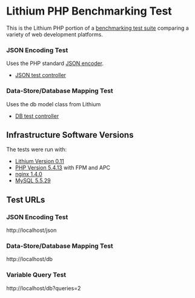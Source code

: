 # Lithium PHP Benchmarking Test

This is the Lithium PHP portion of a [benchmarking test suite](../) comparing a variety of web development platforms.

### JSON Encoding Test
Uses the PHP standard [JSON encoder](http://www.php.net/manual/en/function.json-encode.php).

* [JSON test controller](app/controllers/BenchController.php)


### Data-Store/Database Mapping Test
Uses the db model class from Lithium

* [DB test controller](app/controllers/BenchController.php)


## Infrastructure Software Versions
The tests were run with:

* [Lithium Version 0.11](http://lithify.me)
* [PHP Version 5.4.13](http://www.php.net/) with FPM and APC
* [nginx 1.4.0](http://nginx.org/)
* [MySQL 5.5.29](https://dev.mysql.com/)

## Test URLs
### JSON Encoding Test

http://localhost/json

### Data-Store/Database Mapping Test

http://localhost/db

### Variable Query Test
    
http://localhost/db?queries=2
